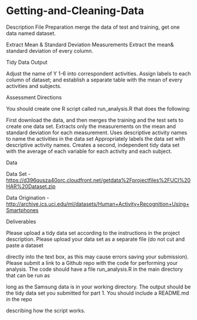# Getting-and-Cleaning-Data
Description File Preparation merge the data of test and training, get one data named dataset.

Extract Mean & Standard Deviation Measurements Extract the mean& standard deviation of every column.

Tidy Data Output

Adjust the name of Y 1-6 into correspondent activities. Assign labels to each column of dataset; and establish a separate table with the mean of every activities and subjects.

Assessment Directions

You should create one R script called run_analysis.R that does the following:

First download the data, and then merges the training and the test sets to create one data set.
Extracts only the measurements on the mean and standard deviation for each measurement. Uses descriptive activity names to name the activities in the data set Appropriately labels the data set with descriptive activity names. Creates a second, independent tidy data set with the average of each variable for each activity and each subject.

Data

Data Set - https://d396qusza40orc.cloudfront.net/getdata%2Fprojectfiles%2FUCI%20HAR%20Dataset.zip

Data Origination - http://archive.ics.uci.edu/ml/datasets/Human+Activity+Recognition+Using+Smartphones

Deliverables

Please upload a tidy data set according to the instructions in the project description. Please upload your data set as a separate file (do not cut and paste a dataset

directly into the text box, as this may cause errors saving your submission). Please submit a link to a Github repo with the code for performing your analysis. The code should have a file run_analysis.R in the main directory that can be run as

long as the Samsung data is in your working directory. The output should be the tidy data set you submitted for part 1. You should include a README.md in the repo

describing how the script works.
